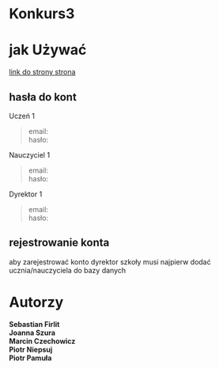 # Konkurs3

# jak Używać
[link do strony strona](http://gamioff.pl/)

## hasła do kont
Uczeń 1<br>
> email:<br>
> hasło:<br>

Nauczyciel 1
>email:<br>
> hasło:<br>

Dyrektor 1<br>
> email:<br>
> hasło:<br>

## rejestrowanie konta
aby zarejestrować konto dyrektor szkoły musi najpierw dodać ucznia/nauczyciela do bazy danych

# Autorzy<br>
**Sebastian Firlit**<br>
**Joanna Szura**<br>
**Marcin Czechowicz**<br>
**Piotr Niepsuj**<br>
**Piotr Pamuła**<br>
<!-- - [Podział pracy](##Podział-pracy)<br>
- [pomysły](##pomysły)

Jakieś informacje<br>
ciąg dalszy informacji

---
## **Podział pracy**
**Seba** - html, css    
**Asia**    
**Marcin**  
**Piter Dont break** - ☑ dane kontaktowe do nauczycieli, szczęśliwy numerek, informacje o szkole, oceny, frekfencja   
**Piotr Pamuła** javascript

## **pomysły**
### strona nauczycieli
> - wpisywanie ocen
> - wpisywanie uwag
> - pokazywanie zastępstw i zajęć dodatkowy (zawartych w jego planie lekcji)
> - informacje o szkole
> - wiadomości
> - wpisywanie obecności
> - wpisywanie dni wolnych
> - wpisywanie tematów lekcji i zadania domowego
> - wpisywanie sprawdzianów
### strona ogólna
> - Plan lekcji z linkami do e-lekcji wprowadzanymi przez nauczyciela (na zasadzie teams)
> - Zakładka wycieczki
> - odliczanie do końca roku
> - najbliższe dni wolne
> - najbliższe sprawdziany/zadania domowe
> - lista książek wymaganych do przedmiotu
> - plan lekcji ( w tym zajęcia dodatkowe)
> - frekfencja
> - oceny 
> - uwagi 
> - zastępstwa
> - informacje o szkole
> - wiadomości
> - szczęśliwy numerek
> - ☑ Dane kontaktowe do nauczycieli (emaile i nr telefonów) i do sekretariatu -->

